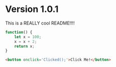 # Version 1.0.1

This is a REALLY cool README!!!!

```javascript
function() {
    let x = 100;
    x = x + 2;
    return x;
}
```

```html
<button onclick='Clicked();'>Click Me!</button>
```
